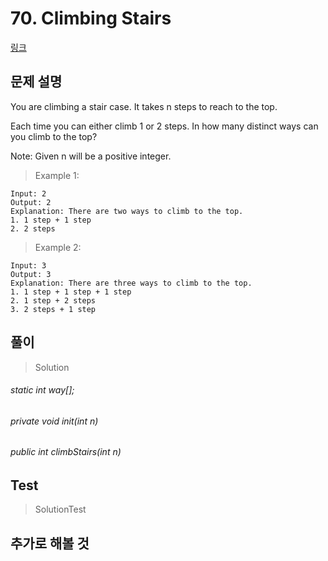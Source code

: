 # 70. Climbing Stairs   
[링크](https://leetcode.com/problems/climbing-stairs/)

## 문제 설명

You are climbing a stair case. It takes n steps to reach to the top.

Each time you can either climb 1 or 2 steps. In how many distinct ways can you climb to the top?

Note: Given n will be a positive integer.

> Example 1:
```
Input: 2
Output: 2
Explanation: There are two ways to climb to the top.
1. 1 step + 1 step
2. 2 steps
```
> Example 2:
```
Input: 3
Output: 3
Explanation: There are three ways to climb to the top.
1. 1 step + 1 step + 1 step
2. 1 step + 2 steps
3. 2 steps + 1 step
```

## 풀이
> Solution

###### static int way[];
 

###### private void init(int n)
###### public int climbStairs(int n)

## Test    
> SolutionTest


## 추가로 해볼 것
